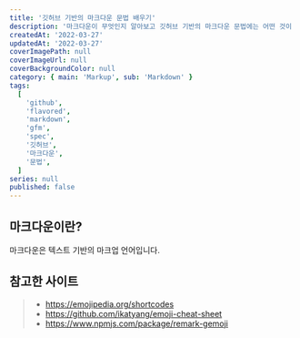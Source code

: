 ```yaml
---
title: '깃허브 기반의 마크다운 문법 배우기'
description: '마크다운이 무엇인지 알아보고 깃허브 기반의 마크다운 문법에는 어떤 것이 있고 어떻게 사용하는지 알아봅니다.'
createdAt: '2022-03-27'
updatedAt: '2022-03-27'
coverImagePath: null
coverImageUrl: null
coverBackgroundColor: null
category: { main: 'Markup', sub: 'Markdown' }
tags:
  [
    'github',
    'flavored',
    'markdown',
    'gfm',
    'spec',
    '깃허브',
    '마크다운',
    '문법',
  ]
series: null
published: false
---
```


## 마크다운이란?

마크다운은 텍스트 기반의 마크업 언어입니다.

## 참고한 사이트

> - https://emojipedia.org/shortcodes
> - https://github.com/ikatyang/emoji-cheat-sheet
> - https://www.npmjs.com/package/remark-gemoji
